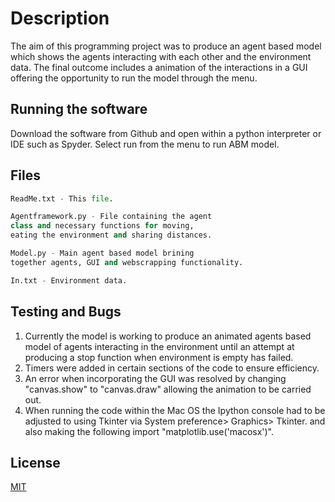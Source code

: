 # Description

The aim of this programming project was to produce an agent based model which shows the agents interacting with each other and the environment data. The final outcome includes a animation of the interactions in a GUI offering the opportunity to run the model through the menu.

## Running the software

Download the software from Github and open within a python interpreter or IDE such as Spyder. Select run from the menu to run ABM model.

## Files

```python 
ReadMe.txt - This file.

Agentframework.py - File containing the agent
class and necessary functions for moving, 
eating the environment and sharing distances.

Model.py - Main agent based model brining
together agents, GUI and webscrapping functionality.

In.txt - Environment data.
```

## Testing and Bugs 
1. Currently the model is working to produce an animated agents based model of agents interacting in the environment until an attempt at producing a stop function when environment is empty has failed.
2. Timers were added in certain sections of the code to ensure efficiency. 
3. An error when incorporating the GUI was resolved by changing "canvas.show" to "canvas.draw" allowing the animation to be carried out.
4. When running the code within the Mac OS the Ipython console had to be adjusted to using Tkinter via System preference> Graphics> Tkinter. and also making the following import "matplotlib.use('macosx')".


## License
[MIT](https://choosealicense.com/licenses/mit/)
